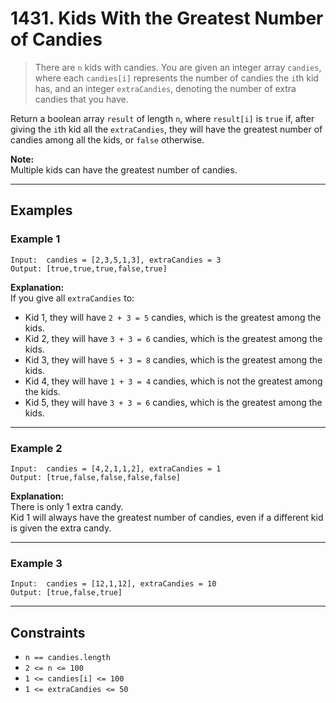 ﻿# 1431. Kids With the Greatest Number of Candies

> There are `n` kids with candies. You are given an integer array `candies`, where each `candies[i]` represents the number of candies the `i`th kid has, and an integer `extraCandies`, denoting the number of extra candies that you have.

Return a boolean array `result` of length `n`, where `result[i]` is `true` if, after giving the `i`th kid all the `extraCandies`, they will have the greatest number of candies among all the kids, or `false` otherwise.

**Note:**  
Multiple kids can have the greatest number of candies.

---

## Examples

### Example 1

```text
Input:  candies = [2,3,5,1,3], extraCandies = 3
Output: [true,true,true,false,true]
```
**Explanation:**  
If you give all `extraCandies` to:
- Kid 1, they will have `2 + 3 = 5` candies, which is the greatest among the kids.
- Kid 2, they will have `3 + 3 = 6` candies, which is the greatest among the kids.
- Kid 3, they will have `5 + 3 = 8` candies, which is the greatest among the kids.
- Kid 4, they will have `1 + 3 = 4` candies, which is not the greatest among the kids.
- Kid 5, they will have `3 + 3 = 6` candies, which is the greatest among the kids.

---

### Example 2

```text
Input:  candies = [4,2,1,1,2], extraCandies = 1
Output: [true,false,false,false,false]
```
**Explanation:**  
There is only 1 extra candy.  
Kid 1 will always have the greatest number of candies, even if a different kid is given the extra candy.

---

### Example 3

```text
Input:  candies = [12,1,12], extraCandies = 10
Output: [true,false,true]
```

---

## Constraints

- `n == candies.length`
- `2 <= n <= 100`
- `1 <= candies[i] <= 100`
- `1 <= extraCandies <= 50`
